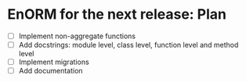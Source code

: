 # EnORM for the next release: Plan

* [ ] Implement non-aggregate functions
* [ ] Add docstrings: module level, class level, function level and method level
* [ ] Implement migrations
* [ ] Add documentation
